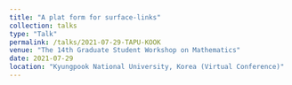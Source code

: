```yaml
---
title: "A plat form for surface-links"
collection: talks
type: "Talk"
permalink: /talks/2021-07-29-TAPU-KOOK
venue: "The 14th Graduate Student Workshop on Mathematics"
date: 2021-07-29
location: "Kyungpook National University, Korea (Virtual Conference)"
---
```


<!-- It is known that every surface-link, which is a closed surface embedded in $4$-space, can be described as the closure of a $2$-dimensional braid providing it is orientable. In this talk, we introduce a new method of describing a surface-link using a braided surface, which we call a plat form. We prove that every surface-link, not necessarily orientable, can be described in a plat form. The plat index for a surface-link is defined. In classical knot theory, the plat index of a link coincides with the bridge index. The plat index of a surface-link we introduce here is an analogy of them. -->